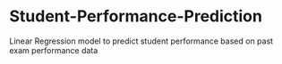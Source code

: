 # Student-Performance-Prediction
Linear Regression model to predict student performance based on past exam performance data
